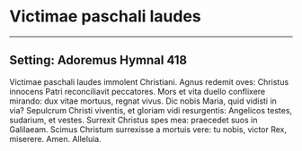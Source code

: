 # Victimae paschali laudes

***

## Setting: Adoremus Hymnal 418

Victimae paschali laudes
immolent Christiani.
Agnus redemit oves:
Christus innocens Patri
reconciliavit peccatores.
Mors et vita duello
conflixere mirando:
dux vitae mortuus,
regnat vivus.
Dic nobis Maria,
quid vidisti in via?
Sepulcrum Christi viventis,
et gloriam vidi resurgentis:
Angelicos testes,
sudarium, et vestes.
Surrexit Christus spes mea:
praecedet suos in Galilaeam.
Scimus Christum surrexisse
a mortuis vere:
tu nobis, victor Rex,
miserere.
Amen. Alleluia.
